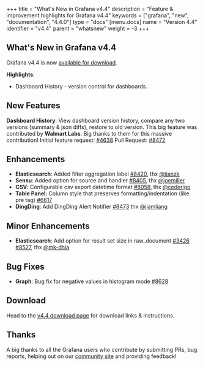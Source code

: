 +++
title = "What's New in Grafana v4.4"
description = "Feature & improvement highlights for Grafana v4.4"
keywords = ["grafana", "new", "documentation", "4.4.0"]
type = "docs"
[menu.docs]
name = "Version 4.4"
identifier = "v4.4"
parent = "whatsnew"
weight = -3
+++

## What's New in Grafana v4.4

Grafana v4.4 is now [available for download](https://grafana.com/grafana/download/4.4.0).

**Highlights**:

- Dashboard History - version control for dashboards.

## New Features

**Dashboard History**: View dashboard version history, compare any two versions (summary & json diffs), restore to old version. This big feature
was contributed by **Walmart Labs**. Big thanks to them for this massive contribution!
Initial feature request: [#4638](https://github.com/grafana/grafana_bmtech/issues/4638)
Pull Request: [#8472](https://github.com/grafana/grafana_bmtech/pull/8472)

## Enhancements
* **Elasticsearch**: Added filter aggregation label [#8420](https://github.com/grafana/grafana_bmtech/pull/8420), thx [@tianzk](github.com/tianzk)
* **Sensu**: Added option for source and handler [#8405](https://github.com/grafana/grafana_bmtech/pull/8405), thx [@joemiller](github.com/joemiller)
* **CSV**: Configurable csv export datetime format [#8058](https://github.com/grafana/grafana_bmtech/issues/8058), thx [@cederigo](github.com/cederigo)
* **Table Panel**: Column style that preserves formatting/indentation (like pre tag) [#6617](https://github.com/grafana/grafana_bmtech/issues/6617)
* **DingDing**: Add DingDing Alert Notifier [#8473](https://github.com/grafana/grafana_bmtech/pull/8473) thx [@jiamliang](https://github.com/jiamliang)

## Minor Enhancements

* **Elasticsearch**: Add option for result set size in raw_document [#3426](https://github.com/grafana/grafana_bmtech/issues/3426) [#8527](https://github.com/grafana/grafana_bmtech/pull/8527), thx [@mk-dhia](github.com/mk-dhia)

## Bug Fixes

* **Graph**: Bug fix for negative values in histogram mode [#8628](https://github.com/grafana/grafana_bmtech/issues/8628)

## Download

Head to the [v4.4 download page](https://grafana.com/grafana/download) for download links & instructions.

## Thanks

A big thanks to all the Grafana users who contribute by submitting PRs, bug reports, helping out on our [community site](https://community.grafana.com/) and providing feedback!

